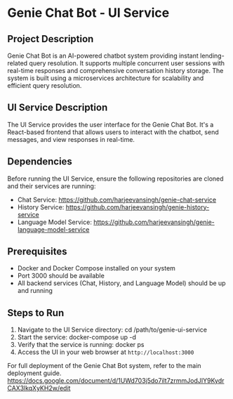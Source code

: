 # Genie Chat Bot - UI Service

## Project Description
Genie Chat Bot is an AI-powered chatbot system providing instant lending-related query resolution. It supports multiple concurrent user sessions with real-time responses and comprehensive conversation history storage. The system is built using a microservices architecture for scalability and efficient query resolution.

## UI Service Description
The UI Service provides the user interface for the Genie Chat Bot. It's a React-based frontend that allows users to interact with the chatbot, send messages, and view responses in real-time.

## Dependencies
Before running the UI Service, ensure the following repositories are cloned and their services are running:
- Chat Service: https://github.com/harjeevansingh/genie-chat-service
- History Service: https://github.com/harjeevansingh/genie-history-service
- Language Model Service: https://github.com/harjeevansingh/genie-language-model-service

## Prerequisites
- Docker and Docker Compose installed on your system
- Port 3000 should be available
- All backend services (Chat, History, and Language Model) should be up and running

## Steps to Run
1. Navigate to the UI Service directory:
       cd /path/to/genie-ui-service
2. Start the service:
       docker-compose up -d
3. Verify that the service is running:
       docker ps
4. Access the UI in your web browser at `http://localhost:3000`

For full deployment of the Genie Chat Bot system, refer to the main deployment guide.
       https://docs.google.com/document/d/1UWd703j5do7ilt7zrmmJodJIY9KydrCAX3lkqXyKH2w/edit